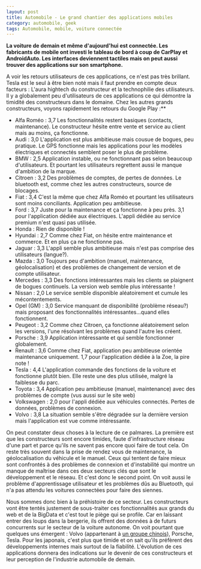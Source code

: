 ```yaml
---
layout: post
title: Automobile - Le grand chantier des applications mobiles
category: automobile, geek
tags: Automobile, mobile, voiture connectée
---
```

**La voiture de demain et même d'aujourd'hui est connectée. Les fabricants de mobile ont investi le tableau de bord à coup de CarPlay et AndroidAuto. Les interfaces deviennent tactiles mais on peut aussi trouver des applications sur son smartphone.**

A voir les retours utilisateurs de ces applications, ce n'est pas très brillant. Tesla est le seul à être bien noté mais il faut prendre en compte deux facteurs : L'aura hightech du constructeur et la technophilie des utilisateurs. Il y a globalement peu d'utilisateurs de ces applications ce qui démontre la timidité des constructeurs dans le domaine. Chez les autres grands constructeurs, voyons rapidement les retours du Google Play :**

 * Alfa Roméo : 3,7 Les fonctionnalités restent basiques (contacts, maintenance). Le constructeur hésite entre vente et service au client mais au moins, ça fonctionne.
 * Audi : 3,0 L'application est plus ambitieuse mais cousue de bogues, peu pratique. Le GPS fonctionne mais les applications pour les modèles électriques et connectés semblent poser le plus de problème.
 * BMW : 2,5 Application instable, ou ne fonctionnant pas selon beaucoup d'utilisateurs. Et pourtant les utilisateurs regrettent aussi le manque d'ambition de la marque.
 * Citroen : 3,2 Des problèmes de comptes, de pertes de données. Le bluetooth est, comme chez les autres constructeurs, source de blocages.
 * Fiat : 3,4 C'est la même que chez Alfa Roméo et pourtant les utilisateurs sont moins conciliants. Application peu ambitieuse.
 * Ford : 3,7 Juste pour la maintenance et ça fonctionne à peu près. 3,1 pour l'application dédiée aux électriques. L'appli dédiée au service premium n'est quasi pas utilisée.
 * Honda : Rien de disponible !
 * Hyundai : 2,7 Comme chez Fiat, on hésite entre maintenance et commerce. Et en plus ça ne fonctionne pas.
 * Jaguar : 3,3 L'appli semble plus ambitieuse mais n'est pas comprise des utilisateurs (langue?).
 * Mazda : 3,0 Toujours peu d'ambition (manuel, maintenance, géolocalisation) et des problèmes de changement de version et de compte utilisateur.
 * Mercedes : 3,3 Des fonctions intéressantes mais les clients se plaignent de bogues continuels. La version web semble plus intéressante !
 * Nissan : 2,0 Le service semble disponible aléatoirement et cumule les mécontentements.
 * Opel (GM) : 3,0 Service manquant de disponibilité (problème réseau?) mais proposant des fonctionnalités intéressantes...quand elles fonctionnent.
 * Peugeot : 3,2 Comme chez Citroen, ça fonctionne aléatoirement selon les versions, l'une résolvant les problèmes quand l'autre les créent.
 * Porsche : 3,9 Application intéressante et qui semble fonctionner globalement.
 * Renault : 3,6 Comme chez Fiat, application peu ambitieuse orientée maintenance uniquement. 1,7 pour l'application dédiée à la Zoe, la pire note !
 * Tesla : 4,4 L'application commande des fonctions de la voiture et fonctionne plutôt bien. Elle reste une des plus utilisée, malgré la faiblesse du parc.
 * Toyota : 3,4 Application peu ambitieuse (manuel, maintenance) avec des problèmes de compte (vus aussi sur le site web)
 * Volkswagen : 2,0 pour l'appli dédiée aux véhicules connectés. Pertes de données, problèmes de connexion.
 * Volvo : 3,8 La situation semble s'être dégradée sur la dernière version mais l'application est vue comme intéressante.

On peut constater deux choses à la lecture de ce palmares. La première est que les constructeurs sont encore timides, faute d'infrastructure réseau d'une part et parce qu'ils ne savent pas encore quoi faire de tout cela. On reste très souvent dans la prise de rendez vous de maintenance, la géolocalisation du véhicule et le manuel. Ceux qui tentent de faire mieux sont confrontés à des problèmes de connexion et d'instabilité qui montre un manque de maîtrise dans ces deux secteurs clés que sont le développement et le réseau. Et c'est donc le second point. On voit aussi le problème d'apprentissage utilisateur et les problèmes dûs au Bluetooth, qui n'a pas attendu les voitures connectées pour faire des siennes.

Nous sommes donc bien à la préhistoire de ce secteur. Les constructeurs vont être tentés justement de sous-traiter ces fonctionnalités aux grands du web et de la BigData et c'est tout le piège qui se profile. Car en laissant entrer des loups dans la bergerie, ils offrent des données à de futurs concurrents sur le secteur de la voiture autonome. On voit pourtant que quelques uns émergent : Volvo (appartenant à <span style="text-decoration:underline;"><a href="https://cheziceman.wordpress.com/2014/04/17/automobile-la-galaxie-complexe-des-groupes-constructeurs-2014/">un groupe chinois</a></span>), Porsche, Tesla. Pour les japonais, c'est plus que timide et on sait qu'ils préfèrent des développements internes mais surtout de la fiabilité. L'évolution de ces applications donnera des indications sur le devenir de ces constructeurs et leur perception de l'industrie automobile de demain.
